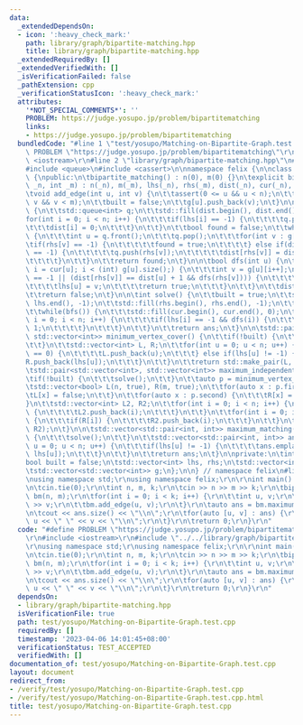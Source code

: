 ```yaml
---
data:
  _extendedDependsOn:
  - icon: ':heavy_check_mark:'
    path: library/graph/bipartite-matching.hpp
    title: library/graph/bipartite-matching.hpp
  _extendedRequiredBy: []
  _extendedVerifiedWith: []
  _isVerificationFailed: false
  _pathExtension: cpp
  _verificationStatusIcon: ':heavy_check_mark:'
  attributes:
    '*NOT_SPECIAL_COMMENTS*': ''
    PROBLEM: https://judge.yosupo.jp/problem/bipartitematching
    links:
    - https://judge.yosupo.jp/problem/bipartitematching
  bundledCode: "#line 1 \"test/yosupo/Matching-on-Bipartite-Graph.test.cpp\"\n#define\
    \ PROBLEM \"https://judge.yosupo.jp/problem/bipartitematching\"\r\n\r\n#include\
    \ <iostream>\r\n#line 2 \"library/graph/bipartite-matching.hpp\"\n#include <vector>\n\
    #include <queue>\n#include <cassert>\n\nnamespace felix {\n\nclass bipartite_matching\
    \ {\npublic:\n\tbipartite_matching() : n(0), m(0) {}\n\texplicit bipartite_matching(int\
    \ _n, int _m) : n(_n), m(_m), lhs(_n), rhs(_m), dist(_n), cur(_n), g(_n) {}\n\n\
    \tvoid add_edge(int u, int v) {\n\t\tassert(0 <= u && u < n);\n\t\tassert(0 <=\
    \ v && v < m);\n\t\tbuilt = false;\n\t\tg[u].push_back(v);\n\t}\n\n\tbool bfs()\
    \ {\n\t\tstd::queue<int> q;\n\t\tstd::fill(dist.begin(), dist.end(), -1);\n\t\t\
    for(int i = 0; i < n; i++) {\n\t\t\tif(lhs[i] == -1) {\n\t\t\t\tq.push(i);\n\t\
    \t\t\tdist[i] = 0;\n\t\t\t}\n\t\t}\n\t\tbool found = false;\n\t\twhile(!q.empty())\
    \ {\n\t\t\tint u = q.front();\n\t\t\tq.pop();\n\t\t\tfor(int v : g[u])\n\t\t\t\
    \tif(rhs[v] == -1) {\n\t\t\t\t\tfound = true;\n\t\t\t\t} else if(dist[rhs[v]]\
    \ == -1) {\n\t\t\t\t\tq.push(rhs[v]);\n\t\t\t\t\tdist[rhs[v]] = dist[u] + 1;\n\
    \t\t\t\t}\n\t\t}\n\t\treturn found;\n\t}\n\n\tbool dfs(int u) {\n\t\tfor(int&\
    \ i = cur[u]; i < (int) g[u].size();) {\n\t\t\tint v = g[u][i++];\n\t\t\tif(rhs[v]\
    \ == -1 || (dist[rhs[v]] == dist[u] + 1 && dfs(rhs[v]))) {\n\t\t\t\trhs[v] = u;\n\
    \t\t\t\tlhs[u] = v;\n\t\t\t\treturn true;\n\t\t\t}\n\t\t}\n\t\tdist[u] = -1;\n\
    \t\treturn false;\n\t}\n\n\tint solve() {\n\t\tbuilt = true;\n\t\tstd::fill(lhs.begin(),\
    \ lhs.end(), -1);\n\t\tstd::fill(rhs.begin(), rhs.end(), -1);\n\t\tint ans = 0;\n\
    \t\twhile(bfs()) {\n\t\t\tstd::fill(cur.begin(), cur.end(), 0);\n\t\t\tfor(int\
    \ i = 0; i < n; i++) {\n\t\t\t\tif(lhs[i] == -1 && dfs(i)) {\n\t\t\t\t\tans +=\
    \ 1;\n\t\t\t\t}\n\t\t\t}\n\t\t}\n\t\treturn ans;\n\t}\n\n\tstd::pair<std::vector<int>,\
    \ std::vector<int>> minimum_vertex_cover() {\n\t\tif(!built) {\n\t\t\tsolve();\n\
    \t\t}\n\t\tstd::vector<int> L, R;\n\t\tfor(int u = 0; u < n; u++) {\n\t\t\tif(dist[u]\
    \ == 0) {\n\t\t\t\tL.push_back(u);\n\t\t\t} else if(lhs[u] != -1) {\n\t\t\t\t\
    R.push_back(lhs[u]);\n\t\t\t}\n\t\t}\n\t\treturn std::make_pair(L, R);\n\t}\n\n\
    \tstd::pair<std::vector<int>, std::vector<int>> maximum_independent_set() {\n\t\
    \tif(!built) {\n\t\t\tsolve();\n\t\t}\n\t\tauto p = minimum_vertex_cover();\n\t\
    \tstd::vector<bool> L(n, true), R(m, true);\n\t\tfor(auto x : p.first) {\n\t\t\
    \tL[x] = false;\n\t\t}\n\t\tfor(auto x : p.second) {\n\t\t\tR[x] = false;\n\t\t\
    }\n\t\tstd::vector<int> L2, R2;\n\t\tfor(int i = 0; i < n; i++) {\n\t\t\tif(L[i])\
    \ {\n\t\t\t\tL2.push_back(i);\n\t\t\t}\n\t\t}\n\t\tfor(int i = 0; i < m; i++)\
    \ {\n\t\t\tif(R[i]) {\n\t\t\t\tR2.push_back(i);\n\t\t\t}\n\t\t}\n\t\treturn std::make_pair(L2,\
    \ R2);\n\t}\n\n\tstd::vector<std::pair<int, int>> maximum_matching() {\n\t\tif(!built)\
    \ {\n\t\t\tsolve();\n\t\t}\n\t\tstd::vector<std::pair<int, int>> ans;\n\t\tfor(int\
    \ u = 0; u < n; u++) {\n\t\t\tif(lhs[u] != -1) {\n\t\t\t\tans.emplace_back(u,\
    \ lhs[u]);\n\t\t\t}\n\t\t}\n\t\treturn ans;\n\t}\n\nprivate:\n\tint n, m;\n\t\
    bool built = false;\n\tstd::vector<int> lhs, rhs;\n\tstd::vector<int> dist, cur;\n\
    \tstd::vector<std::vector<int>> g;\n};\n\n} // namespace felix\n#line 5 \"test/yosupo/Matching-on-Bipartite-Graph.test.cpp\"\
    \nusing namespace std;\r\nusing namespace felix;\r\n\r\nint main() {\r\n\tios::sync_with_stdio(false);\r\
    \n\tcin.tie(0);\r\n\tint n, m, k;\r\n\tcin >> n >> m >> k;\r\n\tbipartite_matching\
    \ bm(n, m);\r\n\tfor(int i = 0; i < k; i++) {\r\n\t\tint u, v;\r\n\t\tcin >> u\
    \ >> v;\r\n\t\tbm.add_edge(u, v);\r\n\t}\r\n\tauto ans = bm.maximum_matching();\r\
    \n\tcout << ans.size() << \"\\n\";\r\n\tfor(auto [u, v] : ans) {\r\n\t\tcout <<\
    \ u << \" \" << v << \"\\n\";\r\n\t}\r\n\treturn 0;\r\n}\r\n"
  code: "#define PROBLEM \"https://judge.yosupo.jp/problem/bipartitematching\"\r\n\
    \r\n#include <iostream>\r\n#include \"../../library/graph/bipartite-matching.hpp\"\
    \r\nusing namespace std;\r\nusing namespace felix;\r\n\r\nint main() {\r\n\tios::sync_with_stdio(false);\r\
    \n\tcin.tie(0);\r\n\tint n, m, k;\r\n\tcin >> n >> m >> k;\r\n\tbipartite_matching\
    \ bm(n, m);\r\n\tfor(int i = 0; i < k; i++) {\r\n\t\tint u, v;\r\n\t\tcin >> u\
    \ >> v;\r\n\t\tbm.add_edge(u, v);\r\n\t}\r\n\tauto ans = bm.maximum_matching();\r\
    \n\tcout << ans.size() << \"\\n\";\r\n\tfor(auto [u, v] : ans) {\r\n\t\tcout <<\
    \ u << \" \" << v << \"\\n\";\r\n\t}\r\n\treturn 0;\r\n}\r\n"
  dependsOn:
  - library/graph/bipartite-matching.hpp
  isVerificationFile: true
  path: test/yosupo/Matching-on-Bipartite-Graph.test.cpp
  requiredBy: []
  timestamp: '2023-04-06 14:01:45+08:00'
  verificationStatus: TEST_ACCEPTED
  verifiedWith: []
documentation_of: test/yosupo/Matching-on-Bipartite-Graph.test.cpp
layout: document
redirect_from:
- /verify/test/yosupo/Matching-on-Bipartite-Graph.test.cpp
- /verify/test/yosupo/Matching-on-Bipartite-Graph.test.cpp.html
title: test/yosupo/Matching-on-Bipartite-Graph.test.cpp
---
```

